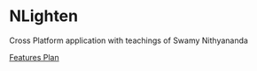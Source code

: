 # NLighten

Cross Platform application with teachings of Swamy Nithyananda

[Features Plan](/FEATURES.md)